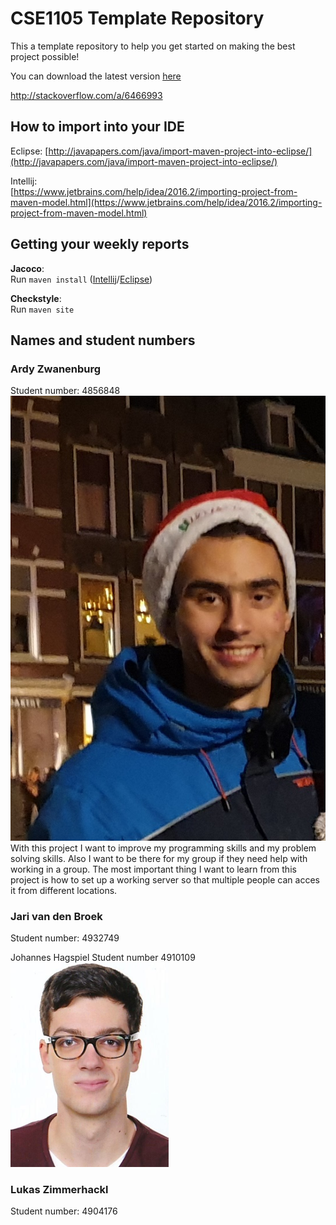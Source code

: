 # CSE1105 Template Repository

This a template repository to help you get started on making the best project possible!

You can download the latest version [here](https://github.com/SERG-Delft/TI1216/releases)

http://stackoverflow.com/a/6466993

## How to import into your IDE

Eclipse:
[http://javapapers.com/java/import-maven-project-into-eclipse/](http://javapapers.com/java/import-maven-project-into-eclipse/)

Intellij:  
[https://www.jetbrains.com/help/idea/2016.2/importing-project-from-maven-model.html](https://www.jetbrains.com/help/idea/2016.2/importing-project-from-maven-model.html)

## Getting your weekly reports

**Jacoco**:  
Run `maven install` ([Intellij](https://www.jetbrains.com/help/idea/2016.3/getting-started-with-maven.html#execute_maven_goal)/[Eclipse](http://imgur.com/a/6q7pV))

**Checkstyle**:  
Run `maven site`

## Names and student numbers

### Ardy Zwanenburg
Student number: 4856848 ![Ardy Zwanenburg](img/aZwanenburg.jpg)
With this project I want to improve my programming skills and my problem solving skills. Also I want to be there for my group if they need help with working in a group. The most important thing I want to learn from this project is how to set up a working server so that multiple people can acces it from different locations.


### Jari van den Broek
Student number: 4932749

Johannes Hagspiel
Student number 4910109 <img src=jhagspiel_photo.JPG alt="Photo of Johannes Hagspiel" width="253"  height="327">


### Lukas Zimmerhackl
Student number: 4904176